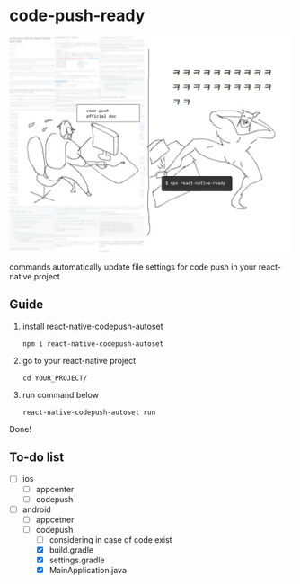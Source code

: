 # code-push-ready

![banner](./banner.png)

commands automatically update file settings for code push in your react-native project

## Guide

1. install react-native-codepush-autoset

   ```
   npm i react-native-codepush-autoset
   ```

2. go to your react-native project

   ```
   cd YOUR_PROJECT/
   ```

3. run command below
   ```
   react-native-codepush-autoset run
   ```

Done!

## To-do list

- [ ] ios
  - [ ] appcenter
  - [ ] codepush
- [ ] android
  - [ ] appcetner
  - [ ] codepush
    - [ ] considering in case of code exist
    - [x] build.gradle
    - [x] settings.gradle
    - [x] MainApplication.java
